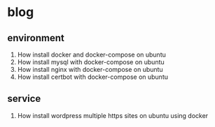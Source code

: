 # blog

## environment
1. How install docker and docker-compose on ubuntu
2. How install mysql with docker-compose on ubuntu
3. How install nginx with docker-compose on ubuntu
4. How install certbot with docker-compose on ubuntu

## service
1. How install wordpress multiple https sites on ubuntu using docker
